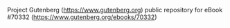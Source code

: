 Project Gutenberg (https://www.gutenberg.org) public repository for
eBook #70332 (https://www.gutenberg.org/ebooks/70332)
